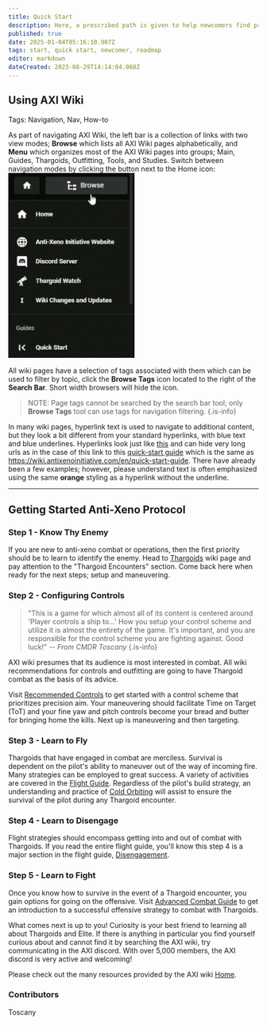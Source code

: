 ```yaml
---
title: Quick Start
description: Here, a prescribed path is given to help newcomers find priority information and references for extended study.
published: true
date: 2025-01-04T05:16:10.907Z
tags: start, quick start, newcomer, roadmap
editor: markdown
dateCreated: 2023-08-29T14:14:04.060Z
---
```


## Using AXI Wiki
Tags: Navigation, Nav, How-to

As part of navigating AXI Wiki, the left bar is a collection of links with two view modes; **Browse** which lists all AXI Wiki pages alphabetically, and **Menu** which organizes most of the AXI Wiki pages into groups; Main, Guides, Thargoids, Outfitting, Tools, and Studies. Switch between navigation modes by clicking the button next to the Home icon: ![navigation_bar_sample.gif](/img/navigation_bar_sample.gif)

All wiki pages have a selection of tags associated with them which can be used to filter by topic, click the **Browse Tags** icon located to the right of the **Search Bar**. Short width browsers will hide the icon.

> NOTE: Page tags cannot be searched by the search bar tool; only **Browse Tags** tool can use tags for navigation filtering. {.is-info}

In many wiki pages, hyperlink text is used to navigate to additional content, but they look a bit different from your standard hyperlinks, with blue text and blue underlines. Hyperlinks look just like [this]() and can hide very long urls as in the case of this link to this [quick-start guide](/en/quick-start-guide) which is the same as <https://wiki.antixenoinitiative.com/en/quick-start-guide>. There have already been a few examples; however, please understand text is often emphasized using the same **orange** styling as a hyperlink without the underline.

---
## Getting Started Anti-Xeno Protocol

### Step 1 - Know Thy Enemy

If you are new to anti-xeno combat or operations, then the first priority should be to learn to identify the enemy. Head to [Thargoids](/en/thargoids) wiki page and pay attention to the "Thargoid Encounters" section. Come back here when ready for the next steps; setup and maneuvering.

### Step 2 - Configuring Controls
> "This is a game for which almost all of its content is centered around 'Player controls a ship to...' How you setup your control scheme and utilize it is almost the entirety of the game. It's important, and you are responsible for the control scheme you are fighting against. Good luck!" -- *From CMDR Toscany* {.is-info}

AXI wiki presumes that its audience is most interested in combat. All wiki recommendations for controls and outfitting are going to have Thargoid combat as the basis of its advice.

Visit [Recommended Controls](/en/recommended-controls) to get started with a control scheme that prioritizes precision aim. Your maneuvering should facilitate Time on Target (ToT) and your fine yaw and pitch controls become your bread and butter for bringing home the kills. Next up is maneuvering and then targeting.

### Step 3 - Learn to Fly

Thargoids that have engaged in combat are merciless. Survival is dependent on the pilot's ability to maneuver out of the way of incoming fire. Many strategies can be employed to great success. A variety of activities are covered in the [Flight Guide](/en/Flight). Regardless of the pilot's build strategy, an understanding and practice of [Cold Orbiting](/en/cold-orbiting) will assist to ensure the survival of the pilot during any Thargoid encounter.

### Step 4 - Learn to Disengage

Flight strategies should encompass getting into and out of combat with Thargoids. If you read the entire flight guide, you'll know this step 4 is a major section in the flight guide, [Disengagement](/en/Flight#disengagement).

### Step 5 - Learn to Fight

Once you know how to survive in the event of a Thargoid encounter, you gain options for going on the offensive. Visit [Advanced Combat Guide](/en/advanced-combat-guide) to get an introduction to a successful offensive strategy to combat with Thargoids.

What comes next is up to you! Curiosity is your best friend to learning all about Thargoids and Elite. If there is anything in particular you find yourself curious about and cannot find it by searching the AXI wiki, try communicating in the AXI discord. With over 5,000 members, the AXI discord is very active and welcoming!

Please check out the many resources provided by the AXI wiki [Home](/en/home).

### Contributors
 Toscany